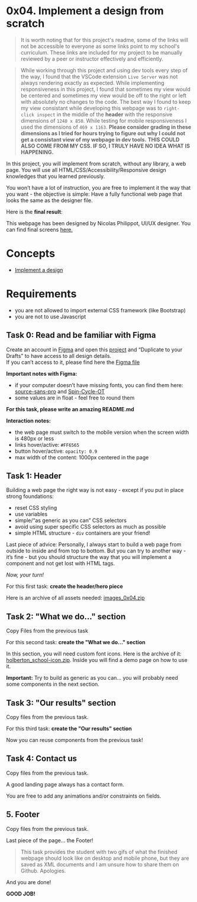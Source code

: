 # 0x04. Implement a design from scratch

> It is worth noting that for this project's readme, some of the links will not be accessible to everyone as some links point to my school's curriculum. These links are included for my project to be manually reviewed by a peer or instructor effectively and efficiently.

> While working through this project and using dev tools every step of the way, I found that the VSCode extension ```Live Server``` was not always rendering exactly as expected. While implementing responsiveness in this project, I found that sometimes my view would be centered and sometimes my view would be off to the right or left with absolutely no changes to the code. The best way I found to keep my view consistant while developing this webpage was to ```right-click inspect``` in the middle of the **header** with the responsive dimensions of ```1240 x 850```. While testing for mobile responsiveness I used the dimensions of ```469 x 1163```. **Please consider grading in these dimensions as I tried for hours trying to figure out why I could not get a consistant view of my webpage in dev tools.** **THIS COULD ALSO COME FROM MY CSS. IF SO, I TRULY HAVE NO IDEA WHAT IS HAPPENING.**
  
In this project, you will implement from scratch, without any library, a web page. You will use all HTML/CSS/Accessibility/Responsive design knowledges that you learned previously.  
  
You won’t have a lot of instruction, you are free to implement it the way that you want - the objective is simple: Have a fully functional web page that looks the same as the designer file.  
  
Here is the **final result**:  
  


This webpage has been designed by Nicolas Philippot, UI/UX designer. You can find final screens [here.](https://intranet-projects-files.s3.amazonaws.com/holbertonschool-webstack/622/Archive.zip)

# Concepts
- [Implement a design](https://intranet.hbtn.io/concepts/726)

# Requirements
- you are not allowed to import external CSS framework (like Bootstrap)  
- you are not to use Javascript

## Task 0: Read and be familiar with Figma  

Create an account in [Figma](https://intranet.hbtn.io/rltoken/BQv9A-VghBpAgOlc-pVxQw) and open this [project](https://intranet.hbtn.io/rltoken/UWz3iOOx9ZSpwKRjLpYHoQ) and “Duplicate to your Drafts” to have access to all design details.  
If you can’t access to it, please find here the [Figma file](https://intranet.hbtn.io/rltoken/Ec1-9OpNim5R_yk0ZDV-_Q) 

**Important notes with Figma:**
- if your computer doesn’t have missing fonts, you can find them here: [source-sans-pro](https://intranet.hbtn.io/rltoken/JgZNK1n5wwp7vo9qRvs59Q) and [Spin-Cycle-OT](https://intranet.hbtn.io/rltoken/HCSoboS1s9MLKdF1m8EBzQ)
- some values are in float - feel free to round them  

**For this task, please write an amazing README.md**

**Interaction notes:**
- the web page must switch to the mobile version when the screen width is 480px or less
- links hover/active: ```#FF6565```
- button hover/active: ```opacity: 0.9```
- max width of the content: 1000px centered in the page  
  
## Task 1: Header  
  
Building a web page the right way is not easy - except if you put in place strong foundations:
- reset CSS styling
- use variables
- simple/“as generic as you can” CSS selectors
- avoid using super specific CSS selectors as much as possible
- simple HTML structure - ```div``` containers are your friend!  

Last piece of advice: Personally, I always start to build a web page from outside to inside and from top to bottom. But you can try to another way - it’s fine - but you should structure the way that you will implement a component and not get lost with HTML tags.  

*Now, your turn!*

For this first task: **create the header/hero piece**  
  
Here is an archive of all assets needed: [images_0x04.zip](https://holbertonintranet.s3.amazonaws.com/uploads/misc/2020/3/d1597894d79386c83b9b.zip?X-Amz-Algorithm=AWS4-HMAC-SHA256&X-Amz-Credential=AKIARDDGGGOUWMNL5ANN%2F20210828%2Fus-east-1%2Fs3%2Faws4_request&X-Amz-Date=20210828T193530Z&X-Amz-Expires=345600&X-Amz-SignedHeaders=host&X-Amz-Signature=d0b3a829db5000bd4473f5bd0b511576c252e96fd14031931a70ecbbe8c8920e)  


## Task 2: "What we do..." section

Copy Files from the previous task  

For this second task: **create the "What we do..." section**  

In this section, you will need custom font icons. Here is the archive of it: [holberton_school-icon.zip](https://holbertonintranet.s3.amazonaws.com/uploads/misc/2020/3/7159d988278de54d859d.zip?X-Amz-Algorithm=AWS4-HMAC-SHA256&X-Amz-Credential=AKIARDDGGGOUWMNL5ANN%2F20210830%2Fus-east-1%2Fs3%2Faws4_request&X-Amz-Date=20210830T193032Z&X-Amz-Expires=345600&X-Amz-SignedHeaders=host&X-Amz-Signature=0f2153c7ad36669ea7585e201d00495de1c107b0d3251ae66d08adb5f53a3013). Inside you will find a demo page on how to use it.  

**Important:** Try to build as generic as you can... you will probably need some components in the next section.  

## Task 3: "Our results" section  

Copy files from the previous task.  

For this third task: **create the "Our results" section**

Now you can reuse components from the previous task!

## Task 4: Contact us  

Copy files from the previous task.  

A good landing page always has a contact form.  

You are free to add any animations and/or constraints on fields.  

## 5. Footer  

Copy files from the previous task.  

Last piece of the page... the Footer!  

> This task provides the student with two gifs of what the finished webpage should look like on  desktop and mobile phone, but they are saved as XML documents and I am unsure how to share them on Github. Apologies.  

And you are done!  

**GOOD JOB!**
